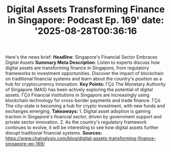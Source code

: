 ﻿---
title: "Digital Assets Transforming Finance in Singapore: Podcast Ep. 169'
date: '2025-08-28T00:36:16"
category: "Markets"
summary: ""
slug: "digital assets transforming finance in singapore podcast ep "
source_urls:
  - "https://www.chainalysis.com/blog/digital-assets-transforming-finance-singapore-ep-169/"
seo:
  title: "Digital Assets Transforming Finance in Singapore: Podcast Ep. 169 | Hash n Hedge'
  description: '"
  keywords: ["news", "markets", "brief"]
---
Here's the news brief:  **Headline**: Singapore's Financial Sector Embraces Digital Assets  **Summary Meta Description**: Listen to experts discuss how digital assets are transforming finance in Singapore, from regulatory frameworks to investment opportunities. Discover the impact of blockchain on traditional financial systems and learn about the country's position as a hub for cryptocurrency innovation.  **Key Points:**  ΓÇó The Monetary Authority of Singapore (MAS) has been actively exploring the potential of digital assets. ΓÇó Financial institutions in Singapore are increasingly using blockchain technology for cross-border payments and trade finance. ΓÇó The city-state is becoming a hub for crypto investment, with new funds and exchanges emerging.  **Takeaways:**  1. Digital asset adoption is gaining traction in Singapore's financial sector, driven by government support and private sector innovation. 2. As the country's regulatory framework continues to evolve, it will be interesting to see how digital assets further disrupt traditional financial systems.  **Sources:**   https://www.chainalysis.com/blog/digital-assets-transforming-finance-singapore-ep-169/ 
